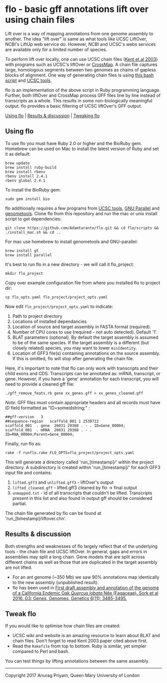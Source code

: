 # flo - basic gff annotations lift over using chain files

Lift over is a way of mapping annotations from one genome assembly to another.
The idea "lift over" is same as what tools like UCSC LiftOver, NCBI's LiftUp
web service do. However, NCBI and UCSC's webs services are available only for
a limited number of species.

To perform lift over locally, one can use UCSC chain files ([Kent et al 2003][kent2003])
with programs such as UCSC's liftOver or [CrossMap][crossmap]. A chain file captures
large, homologous segments between two genomes as chains of gapless blocks of
alignment. One way of generating chain files is using [this bash script][kent-script]
and [UCSC tools][ucsc-tools].

flo is an implementation of the above script in Ruby programming language. Further,
both liftOver and CrossMap process GFF files line by line instead of transcripts as
a whole. This results in some non-biologically meaningful output. flo provides a
basic filtering of UCSC liftOver's GFF output.

[Using flo](#using-flo) | [Results & discussion](#results--discussion) | [Tweaking flo](#tweak-flo)

## Using flo

To use flo you must have Ruby 2.0 or higher and the BioRuby gem.
Homebrew can be used on Mac to install the latest version of Ruby
and set it as default:  

    brew update
    brew install ruby-build
    brew install rbenv
    rbenv install 2.4.1
    rbenv global 2.4.1

To install the BioRuby gem:

    sudo gem install bio

flo additionally requires a few programs from [UCSC tools][ucsc-tools], [GNU
Parallel][gnu-parallel] and [genometools][genometools]. Clone flo from this 
repository and run the mac or unix install script to get dependencies:

    git clone https://github.com/Adamtaranto/flo.git && cd flo/scripts && ./install_mac.sh && cd ..

For mac use homebrew to install genometools and GNU-parallel:

    brew install gt
    brew install parallel 

It's best to run flo in a new directory - we will call it flo_project:

    mkdir flo_project

Copy over example configuration file from where you installed flo to
project dir:

    cp flo_opts.yaml flo_project/project_opts.yaml

Now edit `flo_project/project_opts.yaml` to indicate:

1. Path to project directory
2. Locations of installed dependancies
3. Location of source and target assembly in FASTA format (required).
4. Number of CPU cores to use (required - not auto detected). Default '1'.
5. BLAT parameters (optional). By default the target assembly is
   assumed to be of the same species. If the target assembly is
   a different (but closely related) species, you may want to
   lower `minIdentity`.
6. Location of GFF3 file(s) containing annotations on the source
   assembly. If this is omitted, flo will stop after generating
   the chain file.

Here, it's important to note that flo can only work with transcripts
and their child exons and CDS. Transcripts can be annotated as: mRNA,
transcript, or gene. However, if you have a 'gene' annotation for
each transcript, you will need to provide a cleaned gff file:

    ./gff_remove_feats.rb gene xx_genes.gff > xx_genes_cleaned.gff

*Note:* GFF files must contain appropriate headers and all 
records must have *ID* field formatted as "ID=someidstring;" :  

    ##gff-version   3
    ##sequence-region   scaffold_001 1 2530722
    scaffold_001  . gene  26031 29368 . - . ID=Gene_00004;
    scaffold_001  . mRNA  26031 29368 . - . ID=RNA_00004;Parent=Gene_00004;

Finally, run flo as:

    rake -f runflo.rake FLO_OPTS=flo_project/project_opts.yaml

This will generate a directory called 'run_[timestamp]/' within the project directory. 
A subdirectory is created within 'run_[timestamp]/' for each GFF3 input file and contains:
1. `lifted.gff3` and `unlifted.gff3` - liftOver's output
2. `lifted_cleaned.gff` - lifted.gff3 cleaned by flo -> final output
3. `unmapped.txt` - id of all transcripts that couldn't be lifted.
   Transcripts present in this list and also found in output gff
   should be considered partial.

The chain file generated by flo can be found at 'run_[timestamp]/liftover.chn'.

## Results & discussion
Both strengths and weaknesses of flo largely reflect that of the underlying
tools - the chain file and UCSC liftOver. In general, gaps and errors in
assemblies may split a long chain. Gene models that are split across
different chains as well as those that are duplicated in the target
assembly are not lifted.

- For an ant genome (~350 Mb) we saw 90% annotations map identically to
the new assembly (unpublished result).
- flo has been used in [First draft assembly and annotation of the
genome of a California Endemic Oak _Quercus lobata_ Née (Fagaceae).
Sork et al 2016. G3: Genes, Genomes, Genetics 6(11): 3485-3495.](https://doi.org/10.1534/g3.116.030411)

## Tweak flo
If you would like to optimise how chain files are created:
- UCSC wiki and website is an amazing resource to learn about BLAT and
  chain files. Don't forget to read Kent 2003 paper cited above first.
- Read the `Rakefile` from top to bottom. Ruby is similar, yet simpler
  compared to Perl and bash.

You can test things by lifting annotations between the same assembly.

---
Copyright 2017 Anurag Priyam, Queen Mary University of London

[kent-script]: http://hgwdev.cse.ucsc.edu/~kent/src/unzipped/hg/doc/liftOver.txt
[kent2003]: http://www.pnas.org/content/100/20/11484.full
[ucsc-tools]: http://hgdownload.cse.ucsc.edu/admin/exe/
[gnu-parallel]: https://www.gnu.org/software/parallel/
[genometools]: http://genometools.org/
[crossmap]: http://crossmap.sourceforge.net/
